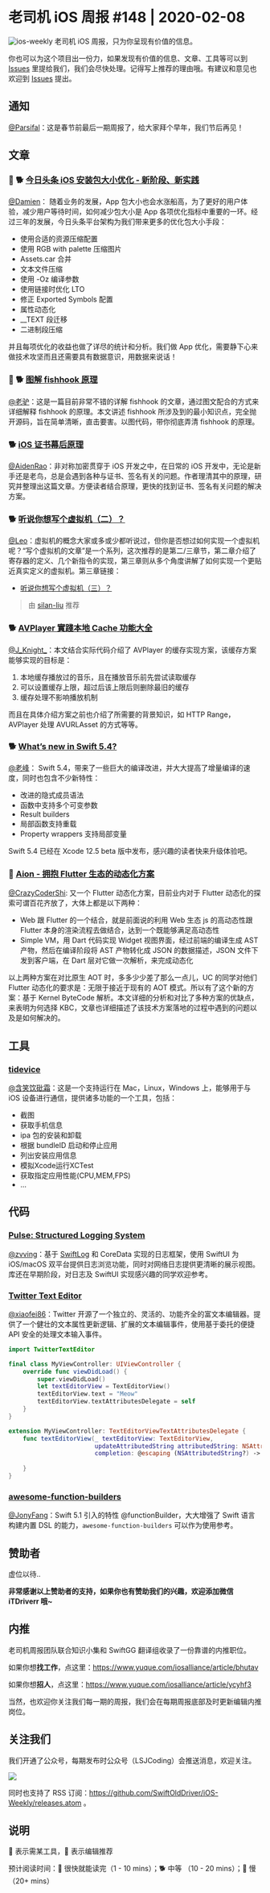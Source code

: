 # 老司机 iOS 周报 #148 | 2020-02-08

![ios-weekly](https://github.com/SwiftOldDriver/iOS-Weekly/blob/master/assets/ios-weekly.png?raw=true)
老司机 iOS 周报，只为你呈现有价值的信息。

你也可以为这个项目出一份力，如果发现有价值的信息、文章、工具等可以到 [Issues](https://github.com/SwiftOldDriver/iOS-Weekly/issues) 里提给我们，我们会尽快处理。记得写上推荐的理由哦。有建议和意见也欢迎到 [Issues](https://github.com/SwiftOldDriver/iOS-Weekly/issues) 提出。

## 通知

[@Parsifal](https://github.com/ParsifalC)：这是春节前最后一期周报了，给大家拜个早年，我们节后再见！

## 文章

### 🌟 🐕 [今日头条 iOS 安装包大小优化 - 新阶段、新实践](https://mp.weixin.qq.com/s/oyqAa8wKdioI5ZDG5LjkfA)

[@Damien](https://github.com/ZengyiMa)： 随着业务的发展，App 包大小也会水涨船高，为了更好的用户体验，减少用户等待时间，如何减少包大小是 App 各项优化指标中重要的一环。经过三年的发展，今日头条平台架构为我们带来更多的优化包大小手段：

- 使用合适的资源压缩配置
- 使用 RGB with palette 压缩图片
- Assets.car 合并
- 文本文件压缩
- 使用 -Oz 编译参数
- 使用链接时优化 LTO
- 修正 Exported Symbols 配置
- 属性动态化
- __TEXT 段迁移
- 二进制段压缩

并且每项优化的收益也做了详尽的统计和分析。我们做 App 优化，需要静下心来做技术攻坚而且还需要具有数据意识，用数据来说话！

### 🌟 🐕 [图解 fishhook 原理](https://mp.weixin.qq.com/s/dcQrR4knN0aGDPy2hsrgmg)

[@老驴](https://www.weibo.com/6090610445)：这是一篇目前非常不错的详解 fishhook 的文章，通过图文配合的方式来详细解释 fishhook 的原理。本文讲述 fishhook 所涉及到的最小知识点，完全抛开源码，旨在简单清晰，直击要害。以图代码，带你彻底弄清 fishhook 的原理。

### 🐕 [iOS 证书幕后原理](http://chuquan.me/2020/03/22/ios-certificate-principle/)

[@AidenRao](https://weibo.com/AidenRao)：非对称加密贯穿于 iOS 开发之中，在日常的 iOS 开发中，无论是新手还是老鸟，总是会遇到各种与证书、签名有关的问题。作者理清其中的原理，研究并整理出这篇文章。方便读者结合原理，更快的找到证书、签名有关问题的解决方案。

### 🐕 [听说你想写个虚拟机（二）？](https://mp.weixin.qq.com/s/m-gimtsk-cYQz-kQS-W26w)

[@Leo](https://github.com/leomobiledeveloper)：虚拟机的概念大家或多或少都听说过，但你是否想过如何实现一个虚拟机呢？“写个虚拟机的文章”是一个系列，这次推荐的是第二/三章节，第二章介绍了寄存器的定义、几个新指令的实现，第三章则从多个角度讲解了如何实现一个更贴近真实定义的虚拟机。第三章链接：

- [听说你想写个虚拟机（三）？](https://mp.weixin.qq.com/s/GKYEGkDmTxxBmpd4cton5g)

> 由 [silan-liu](https://github.com/silan-liu) 推荐

### 🐕 [AVPlayer 實踐本地 Cache 功能大全](https://medium.com/zrealm-ios-dev/avplayer-%E5%AF%A6%E8%B8%90%E6%9C%AC%E5%9C%B0-cache-%E5%8A%9F%E8%83%BD%E5%A4%A7%E5%85%A8-6ce488898003)

[@J_Knight_](https://github.com/knightsj)：本文结合实际代码介绍了 AVPlayer 的缓存实现方案，该缓存方案能够实现的目标是：

1. 本地缓存播放过的音乐，且在播放音乐前先尝试读取缓存
2. 可以设置缓存上限，超过后该上限后则删除最旧的缓存
3. 缓存处理不影响播放机制

而且在具体介绍方案之前也介绍了所需要的背景知识，如 HTTP Range，AVPlayer 处理 AVURLAsset 的方式等等。

### 🐕 [What’s new in Swift 5.4?](https://www.hackingwithswift.com/articles/228/whats-new-in-swift-5-4)

[@老峰](https://github.com/gesantung)： Swift 5.4，带来了一些巨大的编译改进，并大大提高了增量编译的速度，同时也包含不少新特性：

- 改进的隐式成员语法
- 函数中支持多个可变参数
- Result builders
- 局部函数支持重载
- Property wrappers 支持局部变量

Swift 5.4 已经在 Xcode 12.5 beta 版中发布，感兴趣的读者快来升级体验吧。

### 🐢 [Aion - 拥抱 Flutter 生态的动态化方案](https://mp.weixin.qq.com/s/mPkx9b07xCkokxxbGc7grA)

[@CrazyCoderShi](https://github.com/CrazyCoderShi): 又一个 Flutter 动态化方案，目前业内对于 Flutter 动态化的探索可谓百花齐放了，大体上都是以下两种：

- Web 跟 Flutter 的一个结合，就是前面说的利用 Web 生态 js 的高动态性跟 Flutter 本身的渲染流程去做结合，达到一个既能够满足高动态性
- Simple VM，用 Dart 代码实现 Widget 视图界面，经过前端的编译生成 AST 产物，然后在编译阶段将 AST 产物转化成 JSON 的数据描述，JSON 文件下发到客户端，在 Dart 层对它做一次解析，来完成动态化

以上两种方案在对比原生 AOT 时，多多少少差了那么一点儿，UC 的同学对他们 Flutter 动态化的要求是：无限于接近于现有的 AOT 模式。所以有了这个新的方案：基于 Kernel ByteCode 解析。本文详细的分析和对比了多种方案的优缺点，来表明为何选择 KBC，文章也详细描述了该技术方案落地的过程中遇到的问题以及是如何解决的。

## 工具

### [tidevice](https://github.com/alibaba/taobao-iphone-device)

[@含笑饮砒霜](https://weibo.com/chinafishnews/)：这是一个支持运行在 Mac，Linux，Windows 上，能够用于与 iOS 设备进行通信，提供诸多功能的一个工具，包括：

- 截图
- 获取手机信息
- ipa 包的安装和卸载
- 根据 bundleID 启动和停止应用
- 列出安装应用信息
- 模拟Xcode运行XCTest
- 获取指定应用性能(CPU,MEM,FPS)
- ...

## 代码

### [Pulse: Structured Logging System](https://github.com/kean/Pulse)

[@zvving](https://github.com/zvving)：基于 [SwiftLog](https://github.com/apple/swift-log) 和 CoreData 实现的日志框架，使用 SwiftUI 为 iOS/macOS 双平台提供日志浏览功能，同时对网络日志提供更清晰的展示视图。
库还在早期阶段，对日志及 SwiftUI 实现感兴趣的同学欢迎参考。

### [Twitter Text Editor](https://github.com/twitter/TwitterTextEditor)

[@xiaofei86](https://weibo.com/xuyafei86/)：Twitter 开源了一个独立的、灵活的、功能齐全的富文本编辑器。提供了一个健壮的文本属性更新逻辑、扩展的文本编辑事件，使用基于委托的便捷 API 安全的处理文本输入事件。

```swift
import TwitterTextEditor

final class MyViewController: UIViewController {
    override func viewDidLoad() {
        super.viewDidLoad()
        let textEditorView = TextEditorView()
        textEditorView.text = "Meow"
        textEditorView.textAttributesDelegate = self
    }
}

extension MyViewController: TextEditorViewTextAttributesDelegate {
    func textEditorView(_ textEditorView: TextEditorView,
                        updateAttributedString attributedString: NSAttributedString,
                        completion: @escaping (NSAttributedString?) -> Void) {
        
    }
}
```

### [awesome-function-builders](https://github.com/carson-katri/awesome-function-builders)

[@JonyFang](https://github.com/JonyFang)：Swift 5.1 引入的特性 @functionBuilder，大大增强了 Swift 语言构建内置 DSL 的能力，`awesome-function-builders` 可以作为使用参考。

## 赞助者

虚位以待..

**非常感谢以上赞助者的支持，如果你也有赞助我们的兴趣，欢迎添加微信 iTDriverr 哦~**

## 内推

老司机周报团队联合知识小集和 SwiftGG 翻译组收录了一份靠谱的内推职位。

如果你想**找工作**，点这里：<https://www.yuque.com/iosalliance/article/bhutav>

如果你想**招人**，点这里：<https://www.yuque.com/iosalliance/article/ycyhf3>

当然，也欢迎你关注我们每一期的周报，我们会在每期周报底部及时更新编辑内推岗位。

## 关注我们

我们开通了公众号，每期发布时公众号（LSJCoding）会推送消息，欢迎关注。

![](https://github.com/SwiftOldDriver/iOS-Weekly/blob/master/assets/qrcode_for_wechat.jpg?raw=true)

同时也支持了 RSS 订阅：<https://github.com/SwiftOldDriver/iOS-Weekly/releases.atom> 。

## 说明

🚧 表示需某工具，🌟 表示编辑推荐

预计阅读时间：🐎 很快就能读完（1 - 10 mins）；🐕 中等 （10 - 20 mins）；🐢 慢（20+ mins）
